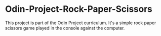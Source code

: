 # Odin-Project-Rock-Paper-Scissors

This project is part of the Odin Project curriculum. It's a simple rock paper scissors game played in the console against the computer. 